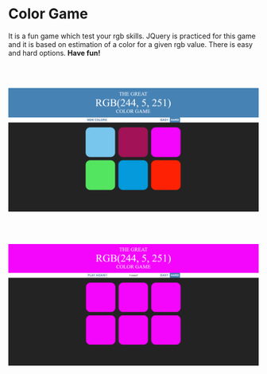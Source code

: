 <h1> Color Game </h1>

It is a fun game which test your rgb skills. JQuery is practiced for this game and it is based on estimation of a color for a given rgb value. There is easy and hard options. <strong>Have fun!</strong>

<br> </br>

<img src="capture_initial.png">

<br> </br>

<img src="capture_end_game.png">